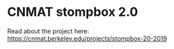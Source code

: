 # CNMAT stompbox 2.0
Read about the project here: https://cnmat.berkeley.edu/projects/stompbox-20-2019
